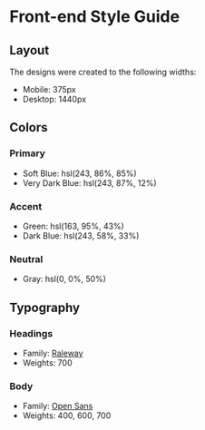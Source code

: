 # Front-end Style Guide

## Layout

The designs were created to the following widths:

- Mobile: 375px
- Desktop: 1440px

## Colors

### Primary

- Soft Blue: hsl(243, 86%, 85%)
- Very Dark Blue: hsl(243, 87%, 12%)

### Accent

- Green: hsl(163, 95%, 43%)
- Dark Blue: hsl(243, 58%, 33%)

### Neutral

- Gray: hsl(0, 0%, 50%)

## Typography

### Headings

- Family: [Raleway](https://fonts.google.com/specimen/Raleway)
- Weights: 700

### Body  

- Family: [Open Sans](https://fonts.google.com/specimen/Open+Sans)
- Weights: 400, 600, 700
